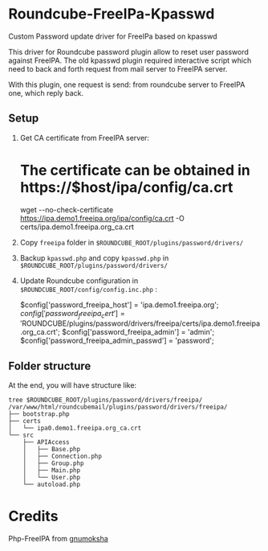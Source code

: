 # Roundcube-FreeIPa-Kpasswd
Custom Password update driver for FreeIPa based on kpasswd

This driver for Roundcube password plugin allow to reset user password against FreeIPA. The old kpasswd plugin required interactive script which need to back and forth request from mail server to FreeIPA server.

With this plugin, one request is send: from roundcube server to FreeIPA one, which reply back.



## Setup

 1. Get CA certificate from FreeIPA server:

	# The certificate can be obtained in https://$host/ipa/config/ca.crt
	wget --no-check-certificate https://ipa.demo1.freeipa.org/ipa/config/ca.crt -O certs/ipa.demo1.freeipa.org_ca.crt

 2. Copy `freeipa` folder in `$ROUNDCUBE_ROOT/plugins/password/drivers/`
 3. Backup `kpasswd.php` and copy `kpasswd.php` in `$ROUNDCUBE_ROOT/plugins/password/drivers/`
 4. Update Roundcube configuration in `$ROUNDCUBE_ROOT/config/config.inc.php` :

	$config['password_freeipa_host'] = 'ipa.demo1.freeipa.org'; 
	$config['password_freeipa_cert'] = '$ROUNDCUBE/plugins/password/drivers/freeipa/certs/ipa.demo1.freeipa.org_ca.crt'; 
	$config['password_freeipa_admin'] = 'admin';
	$config['password_freeipa_admin_passwd'] = 'password';

## Folder structure
At the end, you will have structure like:

	tree $ROUNDCUBE_ROOT/plugins/password/drivers/freeipa/
	/var/www/html/roundcubemail/plugins/password/drivers/freeipa/
	├── bootstrap.php
	├── certs
	│   └── ipa0.demo1.freeipa.org_ca.crt
	└── src
	    ├── APIAccess
	    │   ├── Base.php
	    │   ├── Connection.php
	    │   ├── Group.php
	    │   ├── Main.php
	    │   └── User.php
	    └── autoload.php

# Credits
Php-FreeIPA from [gnumoksha](https://github.com/gnumoksha/php-freeipa)
